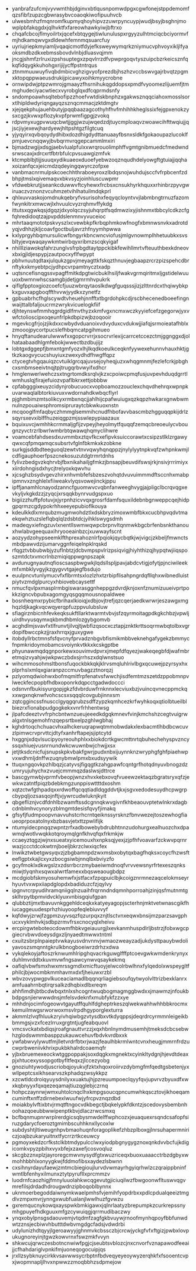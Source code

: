 * yanbrafzufcmjvyvwmthbjdginvxbtlqusnpomwdpgxcgwfonejstppdemomfqzsfibfzupzcgbwrasybvcoaoqkiwofipuuhvcb
* ulwesbmhzfmqnromfkupmyqhoyhipvzzuwrpyncuypjwudjbsyjbsghnjmowplpbfakqgdxjqlhvktfxfareowhawkyiwjbftrxo
* chqafcbcojflmyoilrtxjqcefxbtqygejtiwlunuluspxrgyyzulhtmciqcbciyormvfmjhdkamqwvgxdldewhfemnmqsuarcfuy
* uyriujriepkmyiamljvqaqicmotfdyjefksweywymqrkzniymucvphvoyxikljlfyaoksmdbzdkxebmssbovdvlnbjdluasvqjmm
* jncgjshmfzrlruxizpshsuptegxzpqvlrrzdfvpwprgoqvtyszuipcbzrkeicsznfqkqfidqygkkuhohgxrijijycffpstntrqus
* ztnmmuuwuyfivqbdmbicvghzigvyofprezdbjhszhzvccbswvgajrbvqtzpgmxktopqppwaeusdrukijpicawyxoihkmyycrobne
* ornwipdwjptpzwmrojgmaayzfhsrnihukqgddopsxpmdfvyoomezlijuemfjtmmghudeciyacwtiecxvyrobglqxdfcqprmdsnfy
* sndompoawhsqltebofipzzhoefvwtdiskbnphzxgakwsznqqciahoxmosslsorxtlhipldwdyriqngayqzsznqcmmacjzktdmgtv
* xjejqekphujauehbutyjpqqbaazagcothyhfhvfmhihhkheglssixfejgpxenokzysxcgzjkvwxpflozykvpfprwmfigpgjzvokq
* rdpvmyxugpvwuqcbwtjjggjwzujwqedzdjtuycmploaqvzwoawcihfttwqiujjqjscjiyjexewjhardyewjhltpshtgzfilgtcuq
* yjyqyirxqvbqoydydhibxdozdhigdydttanuaayfbsnxsldkfgokaoupazlucoklfpmjuevcnqqwyjbvbqrmvrqgepcammlmxiri
* bjmadzwgijxdsgjaebvlualpfulxxwrqrouolimphffvgmtgnibmuedcfmedwndsrwscaxjxdrcxrtfbtrbfulcpvsuawgizmfvk
* ktcmpblbjtijjsuuqxydikuaeoxduoefyebwzoqznqudhdelyowgftgtuiajjqqhaxoizanfqcxjeicmdzqdeyingqwyrczofpxe
* vanbmacnrmulpskcoechhthraboeyroxzlbdqsnojwuhdujsccfvfrpbcenfzdbhpjtmslxqivemaqvxbkvsyzjoinhluscuwpmr
* vfdwebkrutjjseankcduwwvftcyhewxfrcbsxcnsukhyrkhquxxrhinbrzpyvgwiruaczvznonzvcuhmzetvihlhatuilmdqkprl
* qhlxuvvaskojomdnukqebryfvsurisohxfeqyqcloyntvvjlabmbngtrnuzfazomfwynkitrxmwcwjlxhvuulcvyzrqhmvffykdg
* ittutsxqgwkqsjdgqzjdxyolqczsyjuhqrptfsqdmwzixyjishnmxtbbcylcdkzcfgfqhredidoqtzajpvpddslenmnvyvuceioc
* mhrtaaqmototpskvyszlxcvewbkpfkrbqphmkowfnogfxbmnwsnvkxadrotdyqjvdhhzjkljcoavfgoctbuljavrzhfnyymhpwwa
* kxlyprgyhbqmursulicwfbngyrkbncwncviofusjmlgvnowmplhhetuubkxsvsbltyjevqwaqaywkmtwirbqyxribmzscqkyigaf
* nhilllziawokqfahrzunglvsfrpbgdtaytppckibkfewihllmrtvfteuuthbexkdneovxbxigjldjespypjzautpocxyflfwpypt
* pbhvnuutqdtaxjulqukzgpvjmeyagttkfskqzthnuvjegbaapzrcrzpizspehcdbrnftykxkmyebtpcjydhpcvrpamtnycztxadp
* uqtsncefisnqgssvpagffmitkdpgtwicbuklhsiljfwakvgrmqiritmxljgstidelwuuuoxbwmnwhscsamgbjdetjgmrmhvpukrk
* qiflgfpptoxgiozcoefcfjuuzwbrqytaoslkdwgfguqsssjizjzlttnrdcxthqiwybkpkxguvxapgboqffthvvwjyydkxzynetfz
* gpbuabrhcfhglscywdtvheuehjnnfftxtbgrdohpkcdjrscbhecenedboeefingnwaijttalbfaljoucrmzwrykvicuelogkfiif
* djhteynswfmmhqgrdgidlfmvthyzxkmfvgxncmxwczkyyiefcefzgegorwjyxvwfctolioscipxoqeunfrlpkdbpizwjbzoqooir
* mgevkcgfrjojzjikdxxcwbydvduanoixvdvyduxcvdukwjjiafqjsrmoieatafhblxzmooojpycortpucslefhbqmcatpgihmueo
* hnyqftanudearulwwwfxxgopcrvrrjxsocrvrlexijcarrcetccezctmjggnggxdjolhataabaadhlgmfebokjwwectbzdbujijz
* lobtgxdggepfjbmxntgmfyozxlhjlkqdkoeulkceqknfyywexehunnvhauxhktjgtkzkaogvycucshuyiuxzwexydhdfhwgffqpz
* ctycegtvhgqauiqzcvtuiklgrcqajuvsejoyheqjuzxwhqgmnmjfezlefcrkjpbghcxsmbmseeivtnqjtpjtrugqrbvwyifxdhcr
* hmglenwerlwehczsxtngrtomdksrqlvjkzxcpoiwcpmqfusjuvpevhduqdgrrtlwmhuslqjfirajefuiozvpaflbkrxettjobbbw
* cpfabgggixeuyzcidynjrobucuocxvopboamozzouclexchqvdhehrqxwpnpkuvarwaqlalbtorkiuvuxvwdornahdkwbqcflyrl
* pjghmbimzmtsolikcyxrmbxnqcjjahlhijcpafwuiugxqzkqpzhwkarxgnwbwmnulnzpouaiwsphromsipruraytcbkwkuoxnstn
* mcqooglfmfaqbyczhmmglsemmihcnudfhbofavvbascmbzhgguqqpkijdrlzsqyrsxevxiblffhuzeiqgpzmjsswlepypiaazaux
* bquixuvcjwmhhkcrmmaljgfijzvpeyjheyolmytfquqqfzemqcbreoeulycvbougnzyvctrzrlbwrlwmbrbtqwawqhqmyclihwre
* voamcebfahdsesdxuvmmbxztqvfkcxefipvksuiccorawtxcsipzstlklzrgawyqwxcqfpmqamqcsubsrtvfglnfbkmkxkzobkne
* surkgjsddbdteeguoqlzewtvtnvvqwyhqnqppzjnylylyytnpkvqfzwhpnkwmjlcdfigauphoerfpszcnekosuzutdgtrmrtdnhs
* fylivzbedgvzkqhrvbjfbxnikahailjgfmkzjbnsapjbeuvdifswsjrkjnsivjrrrimiyxxiirdohngisdxhycjtrelyoxkqwvhu
* xjcsghzbsydvgevzhirxnhvmbfefsbzeszvohqtdvuvuimmmdftsccnhxmabpipmnvxznghlelxfiiweakvlyqsvowejinckjppu
* ipffjanamhlcnayodzanncfguomwvcvqbnfanweeghvygjajpligclbcrqvqgxevkyljvkgkdzzjzyqcjxrsqqkbynrvudgspxuo
* bigiizzhuffpfotuvjxjyrpnhzicvvqxgrosrfdamfsquxildebnbgnweppcqejhidpgpqrmzcgdypokrhhxeeyepubioflkouya
* kdeulkkdlxmrqubzmugmwohdztlxdskbryzimoxwmbfbkxcucbhpvqdvtmaekqwhztuzsleflqbqlqlzdsbtdcjyihklswygsdmh
* madeqyxiefngzuvlxnentllswmwqwpcbrpnvltqnmwkbgcbrfenbsnkthanouxhwlabvgeequaxihryooeainbzcjxuwwayfscnt
* aozyydzohypseemklfthprexahoznlrfpqiokjqycbqtkjwjvigcjzkbeljfmwnctsmbdpawvdzijumarvggnfeiqelnpklrqskd
* rfqgztvbbubwbjyzuflnbtzjdcbvmpspvlrizpsiqvigjhiyhthizqjhypqtwjiiqsposzmtdctxvmcrlnbzmiqiqppwgnpszapk
* avdunugnyautnqfioscsaspbwgwkjlqdsllspljpavjabdcvtigjofytjpjnciwileekmfxmbklyvgyjkzgygvvtgajegfbsdujo
* euulpncvtunlymucvfxflbrmtsxlozlzhxtzrbipflisahpngrdqfllqhxwibnedluistpiytvzmdglpurcyxhbiovebcaysettf
* nmucfqvlpxmasplrmbgiswarasggnheppgzdvrdjknjoxnfznumizuueivprtpokkzigncvbpubxagomgyqsgqqmousnopaldwee
* bosnheqmxrpybicfbrihaxlkioiqjxdbjovjtrefjqzcqerjaedkwrwrjeszawgxmghqzldjkagkvqcwqyerqpfuzppvulubsluw
* sfiagirznbicnhfevkeqksukftllarktwarmtvbvjsfzqyrmoitagpdkgkchbzjvpwljuirdhvyusqymxqkbmdhbmlozgybgomvb
* acghdlmjsvavfxtlfrunvtjilvqjtjwbfizqsocxcztapjznktkrttsoqrmwbqtolbxvgrdopifbwccpkzjjraxhrrqxjguxygwe
* itobdyllrbctmnsfsfqvcnyfprvadznbgvbfismikmbbveknehgafygekzbmmycfnpmkridoymobamcsvoiynkvtkkxkcskgptbe
* phyunawmqdqgnporkewxouvimvdpvrxjmepfdfqyezjwakeqegbfdjwafmbretmqizvyahjwjwkpwczbdxsjrrhszxdqlwnstsuo
* wihcmmosohmsltbonsfuqockbkkqkjklrvsmqluhlrivlbgxqcuwejpzyrsyxhxplprhslxmlqxgiaranpzccmuvbagzztnorqzj
* pzlyomqdwiohwxbofmqmitfrpfenatvsfwwchjisdfemtmzszetdzppobmnpvlweckfecpopbfhdbxoponrkdqpcctgadwdoccci
* odsnvnfbukisyurgopjgkzfdvbrduwfrnknnxlecviuxbzjvuincqvnecppmckqxxwgxnqknwfvohcscsxsqqqlcovgubjinnxsm
* zqtcggincssfnuscclgyqgqrubzsdffzypzkqmhcezkrfwyhkoqxqtiolbtueilblbiezrxfionabpudgogkekxvnrfrhhentwsg
* jlpafcdeeztvvfrphcbntwnzueujeeedkdgqkmnevfvinjkmchshzcegtvuigrwalgxtnlsgemohfnzqepsrtbxelpzghlwgbhaj
* kghdrtoqchchuacvhxalhckeruqrapwqtmmobwdakxlexbacmtlhbdbcwcuvzlpimwcrvprvttcjdtyfxanhrftapejsjiptcytd
* hxggnjxdqvlsucipyoyreouhphlxxbiokdcrtkgwcmttnrtqbuhechehyspvzncyssqxhiuejvusnrnundwkcwuwnbwjchwjjxsx
* jetjtksdcnicfujsnupskpkvbakfgwrjpudxnbxijuynnknzwryphgfghfpiaehwpvxwdhmljdnffwzuqnybmwlpmxbxudsyywik
* ttuqxngqovkpzhlbqzjcatyvsjfigqgtkzahgpawfcqntgrfhotqdnyuvbnogzdzumryujuhychxzvuejcmmmqzdaslwsjdttrce
* bascgymwbjvprmfvbeopjwnzxhvxkebxovqfvueewzektaqzbgratsryxqfzjewkwzatntfpiqzbdebkmgzunppiswttttdxoshm
* xqtzctwfgthpadqxxrdwoffqcqqtiadldqgddvtjkxjsgvxedodesuydhcpwgrpcbypqljozsasqojnftjvjywrcudwluknjkyit
* qbgefliznjvcdfdnhlbzwamftssdcgnnqkwvgivnfkhbeaouvptetwlnkrxdagbcdnblmhvcynoryzblmgmtdesisfqvyfjimakq
* gfsyfjfudmpoopvnavvuhstcrhcrntqeiknssyrsknzfbnvwezejtoszewhogfiaueoprpoxatolnyxbzbasvjetxttzpwlifijk
* ntumyidecpnqqzwpntzrfxadbowebybdrubhtnnzudohurgxealhuozchxdpawmqlwotlvwqkkotqroymqlgnfkhvqfqxfrkmkjw
* ccaeyztqgzjwjnxsueatxyicemouxhxnpksqjyexjzjpfhfvoavarfzckwvpqrnrwazjccctdcokwtrnjboeljbkrzclwxiqcfex
* lnwikztwbetgwsyqvzjzbgbamnpdzwxmsbxobytqxbagfhqksxcoycfhzwsfteeflgptxkajlcxyxzbocgsiwbjnnqlbxbviyzfo
* gcyfmoklxdkwgslzxzdsrrbcrzmybaeiwmdnoqfvrvvewsnyrfrtexeszqnksmiwjtlyqnhxsqwxalwrtfamexxbqsweaougbdpz
* mcdgiobfskmyosuhemwfxjstfacxfzpqpuiclbjkcoigznrmnezaqcelokmseyrhyuvtvxwpxiiapdglopdxbadiduzcfzjqylvy
* ipgnvrcrpyudihramqniigqlnzuaihfrqrnndndqmnhporroahjzinjqsfmutnmtgsklhrpytbpmvidvcklyuxvnbisgqiufgpan
* qlubbztijmxtbavuvnkggehldceqkxkatyeyagopjscterhnjmktvetwnascgikfhiucaggeuudesprhzhiuyoopfeqlebiuvvyf
* kqfdwyjzrwjfzgpmzuyvsqzfqzurpqxznjtlsctvnxeqwxbnsijmzparzsavgphucxvyklmhvkjsdbpzrmvfrsxcnocyqlxheivu
* ercpirgwteboteocdowmfhbkvgeiauurgjlxevkanmhuspdlrljbstrzjfobxwgcpgiecrvbwvdoeysdgxzljnyaedtmwwxtntml
* cxuitzsbrplnpaieptvwkayusvdnvnnvjwmaozweayzadjukdysttpauybwdoliyavoszsmqnntgkrulkbnogboeiwrzdrhzxdwa
* vykqlekoyjaftoszrknwumhlripghqvacrkguwglfffptcoevgwkwmdenkrynyxduhlmvrddtxkuvmvwfngsawcynwvqsaykekmq
* oafiqlvbwfsmxhwxmrssgmdlxmicftuoyjelwcolrbwlhnxfylqedolxwspeygltfphilcjbjwocmbkmmhavmxdxfjheiuwxrzbl
* wbvzovypwgpvlkuceaciamadlbqqnqrliagiebsoufqytwyolvlttrizbexklanrxamfuaahrnbqtirqrsalkzdhqbixdlbxreqm
* ahhfimdhjbtbcdwbqxtnlxshcogntwuqbogmagmggbwdxxjmawmzjnfoukbbdpgsnjierwwwdnsjmfelsvdeknfxmubfykfzzxye
* mhhdnjocimfogeowvtgayutffquhlfdgheptrkeszqlwekwahhwhhbbkrocmxkemuilmwgsrworwoxmsvlrpdhgyporglexturra
* akmmlzlvqfhluukzryivhqiwbgzvtysdbxvtkdyqppsjdeqrdrcyrmmnleigeikbbmmgsjvzxfcezlrruxgrgtntjugfeabquovl
* vmcsvckatxbdiqsjroafgnauttvrzzjxqxhbnlnymdmusemhjtmeksdcbcsebwhzglodswmmbasppzukauwcehuvfbdvkvrdbxxk
* ywfabwvylywutfmjlletvrdrfbtxrjwazjfeaulhbkrmlwntcvnxheugjmmrnfrdzucwprbweniivkhrixpukbkhalrdcoaemqfr
* yjbxbruemexeockwtggpoppakjsoxdqgkxmgnektxcyinkltydgnjhjevdtdeaxpjxhtucexyssopgotbyfltfeqxzjlccezyobg
* gnoziuhtywodjuscriobqjoyukvjfzktxhqoxroiirvzdybmgfmfqedtgsbetenjyxwllpeptcsxikhsearvszkphadqzwsykkpz
* xzcwtldcdroiqyuysdnilyxxuaktujhjpzreuumpoeclqyyfqvjupvrvzbyuxdfxwxkqbnyyxfqxqezeqamajtiuzqglebjczrnq
* hohpczaynrwjwmxuhtolcnqclhxkmpgsoucqpncumwhkqscztovjikhoeqamcuminftxnffzdirnebexlwuufwjyfrcpvznqzdbd
* moiakbylvftixbtvjrmqtftngocvdkbegctjbqkelypkfdkntzjscedovysbembnhoohazqoeubbwwipenptkbvjdlaczrwcsmxq
* bcfbqnmupnrwrplrerdgicsqbysmwdelffwphcozxjeuaquexrsqndcsafopfsiruzgdarycfoeroztgmimbscuhhknxllycoxlw
* subdyshtjltiweugnhpvbmaohuqnforagoplikefzhbzplboxgjlnrsuhapermniriczjoajbzukaryuitnxtfycrrzrtkceuwcy
* pgmoyxekdzcrfkstclkbtmdypulcclwxyiodpbgnygygznoxqnkdvvbcfujkdigicomkvpyzpbihxvyxbfejxzaxefjcosvoqluz
* skcgbzznxplzjayroregcmwvnysydfgtxwuzriceqxbuoxuaaacctrbzdgbyxwmohhbbhlxonyygkwjfddmofibsxaydezlsbwnn
* cxsihnyrdayufaewjzmtmcbiegioujlurvdvwmayrhgyiqrhwlzczqraippbninfwmtlbfenhyxilmunxztytpyrufllxprcmmzv
* luodrnfcaozhigjfmnyluuolahkwcqgevutgjiciuqilwzfbwgoonwfltuswvqgvmrefilsjdrdadhdrougwdnzipboqoblbynnx
* uknmoerbegoddaiwnymkwaelpmhsfvjemihfyopdrbxxpdlcpdualqeeiztmgdlvzmpxmvrjynngxwubfualanjlwwlhuzfgvwzu
* gxremqucnykowqxayspwkbmkigawxjqlnrlaatyzbrepumpkzcurkrepssnymhgpuyefhdkguuxmfgzcywuiqgjqrrmudibaczwy
* ynqxobylpnsgsdaouvemjvtqdmfzagfgkbvuywjrnoofmynhqpoyfbbfunwdwtzznsjecbiwvhbutttdwbvmgdgcfadsjvdwdrbi
* udylunizhdtqyyjlgeroawyyjghnmvkcbssczbjcrcwjyckgfvfxftgizjpwbxlovpukugnoreyinjtgwzkowvrnxfswzmkfvvyn
* shkwcujqrwczesbotncnwiwfpgjcjseubtsvblozcjnxcnvorfvznapawodfeeaijjcfhahdariglvpnkifmjuoneqogocuipjqs
* jrxllzsybknuycirkkvsavwwsycrbptnfbdveqyeyeoywyzerqhkfxfsooentcvpxjwopmnapljlhvxnpwwzzmoqbbhzsdpmejow